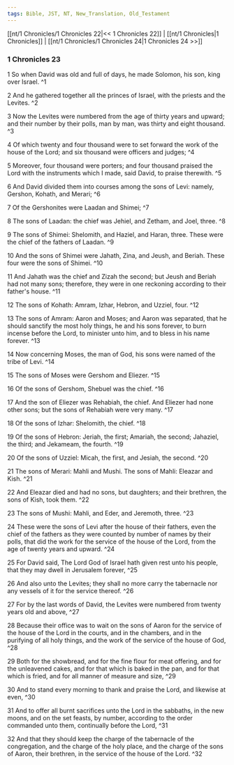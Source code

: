 ```yaml
---
tags: Bible, JST, NT, New_Translation, Old_Testament
---
```


[[nt/1 Chronicles/1 Chronicles 22|<< 1 Chronicles 22]] | [[nt/1 Chronicles|1 Chronicles]] | [[nt/1 Chronicles/1 Chronicles 24|1 Chronicles 24 >>]]

### 1 Chronicles 23

1 So when David was old and full of days, he made Solomon, his son, king over Israel.  ^1

2 And he gathered together all the princes of Israel, with the priests and the Levites.  ^2

3 Now the Levites were numbered from the age of thirty years and upward; and their number by their polls, man by man, was thirty and eight thousand.  ^3

4 Of which twenty and four thousand were to set forward the work of the house of the Lord; and six thousand were officers and judges;  ^4

5 Moreover, four thousand were porters; and four thousand praised the Lord with the instruments which I made, said David, to praise therewith.  ^5

6 And David divided them into courses among the sons of Levi: namely, Gershon, Kohath, and Merari;  ^6

7 Of the Gershonites were Laadan and Shimei;  ^7

8 The sons of Laadan: the chief was Jehiel, and Zetham, and Joel, three.  ^8

9 The sons of Shimei: Shelomith, and Haziel, and Haran, three. These were the chief of the fathers of Laadan.  ^9

10 And the sons of Shimei were Jahath, Zina, and Jeush, and Beriah. These four were the sons of Shimei.  ^10

11 And Jahath was the chief and Zizah the second; but Jeush and Beriah had not many sons; therefore, they were in one reckoning according to their father\'s house.  ^11

12 The sons of Kohath: Amram, Izhar, Hebron, and Uzziel, four.  ^12

13 The sons of Amram: Aaron and Moses; and Aaron was separated, that he should sanctify the most holy things, he and his sons forever, to burn incense before the Lord, to minister unto him, and to bless in his name forever.  ^13

14 Now concerning Moses, the man of God, his sons were named of the tribe of Levi.  ^14

15 The sons of Moses were Gershom and Eliezer.  ^15

16 Of the sons of Gershom, Shebuel was the chief.  ^16

17 And the son of Eliezer was Rehabiah, the chief. And Eliezer had none other sons; but the sons of Rehabiah were very many.  ^17

18 Of the sons of Izhar: Shelomith, the chief.  ^18

19 Of the sons of Hebron: Jeriah, the first; Amariah, the second; Jahaziel, the third; and Jekameam, the fourth.  ^19

20 Of the sons of Uzziel: Micah, the first, and Jesiah, the second.  ^20

21 The sons of Merari: Mahli and Mushi. The sons of Mahli: Eleazar and Kish.  ^21

22 And Eleazar died and had no sons, but daughters; and their brethren, the sons of Kish, took them.  ^22

23 The sons of Mushi: Mahli, and Eder, and Jeremoth, three.  ^23

24 These were the sons of Levi after the house of their fathers, even the chief of the fathers as they were counted by number of names by their polls, that did the work for the service of the house of the Lord, from the age of twenty years and upward.  ^24

25 For David said, The Lord God of Israel hath given rest unto his people, that they may dwell in Jerusalem forever,  ^25

26 And also unto the Levites; they shall no more carry the tabernacle nor any vessels of it for the service thereof.  ^26

27 For by the last words of David, the Levites were numbered from twenty years old and above,  ^27

28 Because their office was to wait on the sons of Aaron for the service of the house of the Lord in the courts, and in the chambers, and in the purifying of all holy things, and the work of the service of the house of God,  ^28

29 Both for the showbread, and for the fine flour for meat offering, and for the unleavened cakes, and for that which is baked in the pan, and for that which is fried, and for all manner of measure and size,  ^29

30 And to stand every morning to thank and praise the Lord, and likewise at even,  ^30

31 And to offer all burnt sacrifices unto the Lord in the sabbaths, in the new moons, and on the set feasts, by number, according to the order commanded unto them, continually before the Lord,  ^31

32 And that they should keep the charge of the tabernacle of the congregation, and the charge of the holy place, and the charge of the sons of Aaron, their brethren, in the service of the house of the Lord.  ^32

 
